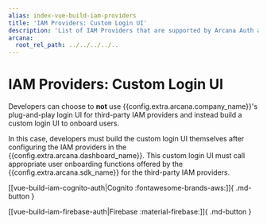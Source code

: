 ```yaml
---
alias: index-vue-build-iam-providers
title: 'IAM Providers: Custom Login UI'
description: 'List of IAM Providers that are supported by Arcana Auth and how to build user authentication for onboarding Vue Web3 app users in apps integrated with the Arcana SDK.'
arcana:
  root_rel_path: ../../../../..
---
```


# IAM Providers: Custom Login UI

Developers can choose to **not** use {{config.extra.arcana.company_name}}'s  plug-and-play login UI for third-party IAM providers and instead build a custom login UI to onboard users.

In this case, developers must build the custom login UI themselves after configuring the IAM providers in the {{config.extra.arcana.dashboard_name}}. This custom login UI must call appropriate user onboarding functions offered by the {{config.extra.arcana.sdk_name}} for the third-party IAM providers.

[[vue-build-iam-cognito-auth|Cognito :fontawesome-brands-aws:]]{ .md-button }

[[vue-build-iam-firebase-auth|Firebase :material-firebase:]]{ .md-button }